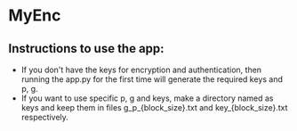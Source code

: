 # MyEnc
## Instructions to use the app:

<ul>
    <li>If you don't have the keys for encryption and authentication, then running the app.py for the first time will generate the required keys and p, g.</li>
    <li>If you want to use specific p, g and keys, make a directory named as keys and keep them in files g_p_{block_size}.txt and key_{block_size}.txt respectively.</li>
</ul>
